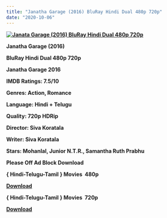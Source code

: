 ```yaml
---
title: "Janatha Garage (2016) BluRay Hindi Dual 480p 720p"
date: "2020-10-06"
---
```


[**![Janata Garage (2016) BluRay Hindi Dual 480p 720p ](https://1.bp.blogspot.com/-G6YjNPSrWbE/Xw2X85klPRI/AAAAAAAAEAs/ExeKOg8kKVgNkbxWngszWxPFQ6XXqb2eACLcBGAsYHQ/s1600/fyfvS2m39nPB.webp "Janata Garage (2016) BluRay Hindi Dual 480p 720p ")**](https://1.bp.blogspot.com/-G6YjNPSrWbE/Xw2X85klPRI/AAAAAAAAEAs/ExeKOg8kKVgNkbxWngszWxPFQ6XXqb2eACLcBGAsYHQ/s1600/fyfvS2m39nPB.webp)

 **Janatha Garage (2016)**

**BluRay Hindi Dual 480p 720p** 

**Janatha Garage 2016**

**IMDB Ratings: 7.5/10**

**Genres: Action, Romance**

**Language: Hindi + Telugu**

**Quality: 720p HDRip**

**Director: Siva Koratala**

**Writer: Siva Koratala**

**Stars: Mohanlal, Junior N.T.R., Samantha Ruth Prabhu**

**Please Off Ad Block Download**

**{ Hindi-Telugu-Tamil } Movies  480p**

[**Download**](https://zee.gl/bO2HItTb)

**{ Hindi-Telugu-Tamil } Movies  720p**

[**Download**](https://zee.gl/G6QM)
